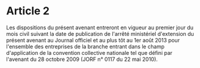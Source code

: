 # Article 2

Les dispositions du présent avenant entreront en vigueur au premier jour du mois civil suivant la date de publication de l'arrêté ministériel d'extension du présent avenant au Journal officiel et au plus tôt au 1er août 2013 pour l'ensemble des entreprises de la branche entrant dans le champ d'application de la convention collective nationale tel que défini par l'avenant du 28 octobre 2009 (JORF n° 0117 du 22 mai 2010).  


